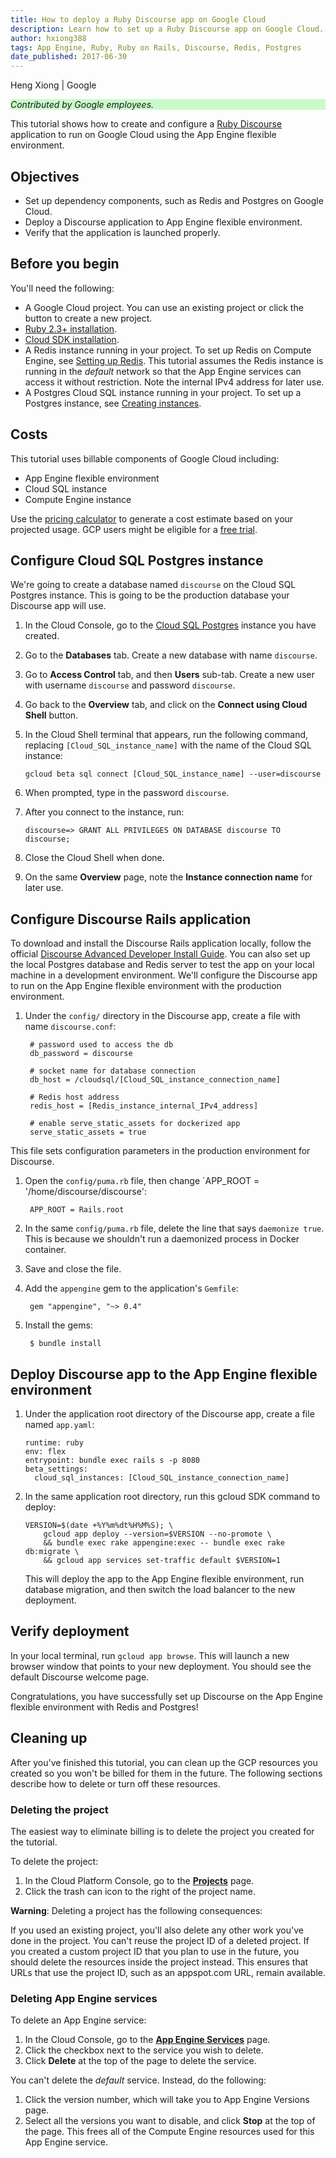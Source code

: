 ```yaml
---
title: How to deploy a Ruby Discourse app on Google Cloud
description: Learn how to set up a Ruby Discourse app on Google Cloud.
author: hxiong388
tags: App Engine, Ruby, Ruby on Rails, Discourse, Redis, Postgres
date_published: 2017-06-30
---
```


Heng Xiong | Google

<p style="background-color:#CAFACA;"><i>Contributed by Google employees.</i></p>

This tutorial shows how to create and configure a [Ruby Discourse](http://www.discourse.org/) application
to run on Google Cloud using the App Engine flexible environment.

## Objectives

* Set up dependency components, such as Redis and Postgres on Google Cloud.
* Deploy a Discourse application to App Engine flexible environment.
* Verify that the application is launched properly.

## Before you begin

You'll need the following:

* A Google Cloud project. You can use an existing project or click the button to create a new project.
* [Ruby 2.3+ installation](https://www.ruby-lang.org/en/documentation/installation/).
* [Cloud SDK installation](https://cloud.google.com/sdk/downloads).
* A Redis instance running in your project. To set up Redis on Compute Engine, see [Setting up Redis](setting-up-redis.md). This tutorial assumes the Redis instance is running in the *default*
  network so that the App Engine services can access it without restriction. Note the internal IPv4 address for later use.
* A Postgres Cloud SQL instance running in your project. To set up a Postgres instance, see [Creating instances](https://cloud.google.com/sql/docs/postgres/create-instance).

## Costs

This tutorial uses billable components of Google Cloud including:

* App Engine flexible environment
* Cloud SQL instance
* Compute Engine instance

Use the [pricing calculator](https://cloud.google.com/products/calculator/)
to generate a cost estimate based on your projected usage. GCP users might be eligible for a
[free trial](https://cloud.google.com/free-trial).

## Configure Cloud SQL Postgres instance

We're going to create a database named `discourse` on the Cloud SQL Postgres instance. This is going to be the production
database your Discourse app will use.

1.  In the Cloud Console, go to the [Cloud SQL Postgres](https://console.cloud.google.com/sql/instances) instance you have
    created.

1.  Go to the **Databases** tab. Create a new database with name `discourse`.

1.  Go to **Access Control** tab, and then **Users** sub-tab. Create a new user with username `discourse` and
    password `discourse`.

1.  Go back to the **Overview** tab, and click on the **Connect using Cloud Shell** button.

1.  In the Cloud Shell terminal that appears, run the following command, replacing `[Cloud_SQL_instance_name]` with the 
    name of the Cloud SQL instance:

        gcloud beta sql connect [Cloud_SQL_instance_name] --user=discourse

1.  When prompted, type in the password `discourse`.

1.  After you connect to the instance, run:

        discourse=> GRANT ALL PRIVILEGES ON DATABASE discourse TO discourse;

1.  Close the Cloud Shell when done.

1.  On the same **Overview** page, note the **Instance connection name** for later use.

## Configure Discourse Rails application

To download and install the Discourse Rails application locally,
follow the official [Discourse Advanced Developer Install Guide](https://github.com/discourse/discourse/blob/master/docs/DEVELOPER-ADVANCED.md). You can
also set up the local Postgres database and Redis server to test the app on your local machine in a development environment.
We'll configure the Discourse app to run on the App Engine flexible environment with the production environment.

1. Under the `config/` directory in the Discourse app, create a file with name `discourse.conf`:

        # password used to access the db
        db_password = discourse

        # socket name for database connection
        db_host = /cloudsql/[Cloud_SQL_instance_connection_name]

        # Redis host address
        redis_host = [Redis_instance_internal_IPv4_address]

        # enable serve_static_assets for dockerized app
        serve_static_assets = true

  This file sets configuration parameters in the production environment for Discourse.

1. Open the `config/puma.rb` file, then change `APP_ROOT = '/home/discourse/discourse':

        APP_ROOT = Rails.root

1. In the same `config/puma.rb` file, delete the line that says `daemonize true`.
   This is because we shouldn't run a daemonized process in Docker container.

1. Save and close the file.

1. Add the `appengine` gem to the application's `Gemfile`:

        gem "appengine", "~> 0.4"

1. Install the gems:

        $ bundle install

## Deploy Discourse app to the App Engine flexible environment


1.  Under the application root directory of the Discourse app, create a file named `app.yaml`:

        runtime: ruby
        env: flex
        entrypoint: bundle exec rails s -p 8080
        beta_settings:
          cloud_sql_instances: [Cloud_SQL_instance_connection_name]

1.  In the same application root directory, run this gcloud SDK command to deploy:

        VERSION=$(date +%Y%m%dt%H%M%S); \
            gcloud app deploy --version=$VERSION --no-promote \
            && bundle exec rake appengine:exec -- bundle exec rake db:migrate \
            && gcloud app services set-traffic default $VERSION=1

    This will deploy the app to the App Engine flexible environment, run database migration, and then switch the load
    balancer to the new deployment.


## Verify deployment

In your local terminal, run `gcloud app browse`. This will launch a new browser window that points to your new deployment.
You should see the default Discourse welcome page.

Congratulations, you have successfully set up Discourse on the App Engine flexible environment with Redis and Postgres!

## Cleaning up

After you've finished this tutorial, you can clean up the GCP resources you created
so you won't be billed for them in the future. The following sections describe how to delete or turn off these
resources.

### Deleting the project

The easiest way to eliminate billing is to delete the project you created for the tutorial.

To delete the project:

1. In the Cloud Platform Console, go to the **[Projects](https://console.cloud.google.com/iam-admin/projects)** page.
1. Click the trash can icon to the right of the project name.

**Warning**: Deleting a project has the following consequences:

If you used an existing project, you'll also delete any other work you've done in the project.
You can't reuse the project ID of a deleted project. If you created a custom project ID that you plan to use in the future, you should delete the resources inside the project instead. This ensures that URLs that use the project ID, such as an appspot.com URL, remain available.

### Deleting App Engine services

To delete an App Engine service:

1. In the Cloud Console, go to the **[App Engine Services](https://console.cloud.google.com/appengine/services)** page.
1. Click the checkbox next to the service you wish to delete.
1. Click **Delete** at the top of the page to delete the service.

You can't delete the *default* service. Instead, do the following:

1. Click the version number, which will take you to App Engine Versions page.
1. Select all the versions you want to disable, and click **Stop** at the top of the page. This frees
   all of the Compute Engine resources used for this App Engine service.
